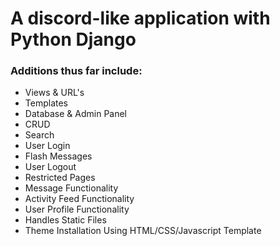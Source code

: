 # A discord-like application with Python Django

### Additions thus far include:
* Views & URL's
* Templates
* Database & Admin Panel 
* CRUD
* Search
* User Login
* Flash Messages
* User Logout
* Restricted Pages
* Message Functionality
* Activity Feed Functionality
* User Profile Functionality
* Handles Static Files
* Theme Installation Using HTML/CSS/Javascript Template
